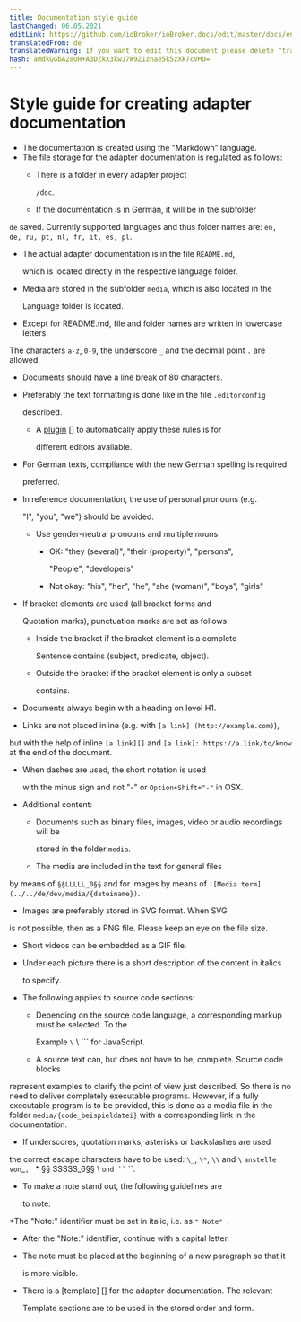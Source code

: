 ```yaml
---
title: Documentation style guide
lastChanged: 06.05.2021
editLink: https://github.com/ioBroker/ioBroker.docs/edit/master/docs/en/dev/adapterdocstyleguide.md
translatedFrom: de
translatedWarning: If you want to edit this document please delete "translatedFrom" field, elsewise this document will be translated automatically again
hash: amdkGGbA28UH+A3DZkX3kwJ7W9Z1znae5k5zXk7cVMU=
---
```

# Style guide for creating adapter documentation
* The documentation is created using the "Markdown" language.
* The file storage for the adapter documentation is regulated as follows:
  * There is a folder in every adapter project

    `/doc`.

  * If the documentation is in German, it will be in the subfolder

`de` saved. Currently supported languages and thus folder names are: `en, de, ru, pt, nl, fr, it, es, pl`.

  * The actual adapter documentation is in the file `README.md`,

    which is located directly in the respective language folder.

  * Media are stored in the subfolder `media`, which is also located in the

    Language folder is located.

  * Except for README.md, file and folder names are written in lowercase letters.

The characters `a-z`, `0-9`, the underscore `_` and the decimal point `.` are allowed.

* Documents should have a line break of 80 characters.
* Preferably the text formatting is done like in the file `.editorconfig`

  described.

  * A [plugin] [] to automatically apply these rules is for

    different editors available.

* For German texts, compliance with the new German spelling is required

  preferred.

* In reference documentation, the use of personal pronouns (e.g.

  "I", "you", "we") should be avoided.

  * Use gender-neutral pronouns and multiple nouns.
    * OK: "they (several)", "their (property)", "persons",

      "People", "developers"

    * Not okay: "his", "her", "he", "she (woman)", "boys", "girls"
* If bracket elements are used (all bracket forms and

  Quotation marks), punctuation marks are set as follows:

  * Inside the bracket if the bracket element is a complete

    Sentence contains (subject, predicate, object).

  * Outside the bracket if the bracket element is only a subset

    contains.

* Documents always begin with a heading on level H1.
* Links are not placed inline (e.g. with `[a link] (http://example.com)`),

but with the help of inline `[a link][]` and `[a link]: https://a.link/to/know` at the end of the document.

* When dashes are used, the short notation is used

  with the minus sign and not "-" or `Option+Shift+"-"` in OSX.

* Additional content:
  * Documents such as binary files, images, video or audio recordings will be

    stored in the folder `media`.

  * The media are included in the text for general files

by means of `§§LLLLL_0§§` and for images by means of `![Media term](../../de/dev/media/{dateiname})`.

  * Images are preferably stored in SVG format. When SVG

is not possible, then as a PNG file. Please keep an eye on the file size.

  * Short videos can be embedded as a GIF file.
  * Under each picture there is a short description of the content in italics

    to specify.

* The following applies to source code sections:
  * Depending on the source code language, a corresponding markup must be selected. To the

    Example `\` \ `\`` for JavaScript.

  * A source text can, but does not have to be, complete. Source code blocks

represent examples to clarify the point of view just described. So there is no need to deliver completely executable programs. However, if a fully executable program is to be provided, this is done as a media file in the folder `media/{code_beispieldatei}` with a corresponding link in the documentation.

* If underscores, quotation marks, asterisks or backslashes are used

the correct escape characters have to be used: `\_`, `\*`, `\\` and ``\`` ` anstelle von `_`, ` * §§ SSSSS_6§§ \ ` und `` ` ``.

* To make a note stand out, the following guidelines are

  to note:

 *The "Note:" identifier must be set in italic, i.e. as `* Note* `.
  * After the "Note:" identifier, continue with a capital letter.
  * The note must be placed at the beginning of a new paragraph so that it

    is more visible.

* There is a [template] [] for the adapter documentation. The relevant

  Template sections are to be used in the stored order and form.

[Plugin]: http://editorconfig.org/#download

[Vorlage]: dev/adaptertemplate